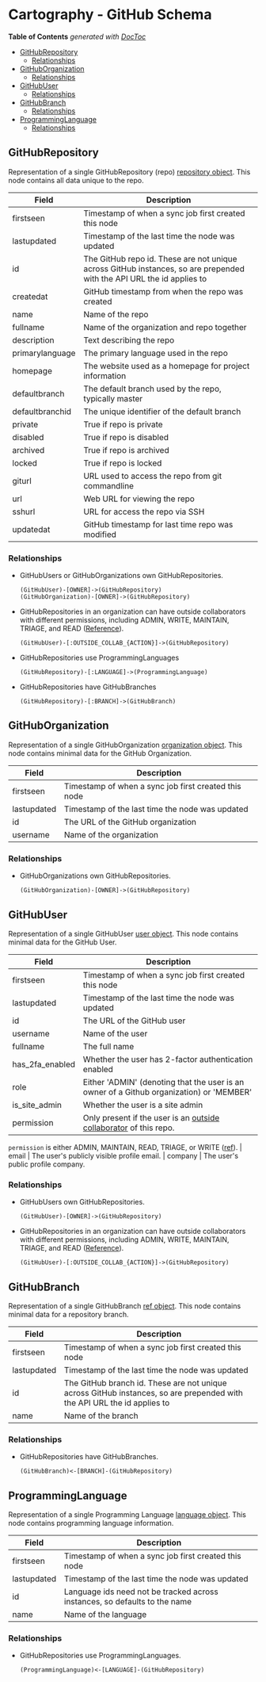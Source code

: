 # Cartography - GitHub Schema

<!-- START doctoc generated TOC please keep comment here to allow auto update -->
<!-- DON'T EDIT THIS SECTION, INSTEAD RE-RUN doctoc TO UPDATE -->
**Table of Contents**  *generated with [DocToc](https://github.com/thlorenz/doctoc)*

- [GitHubRepository](#githubrepository)
  - [Relationships](#relationships)
- [GitHubOrganization](#githuborganization)
  - [Relationships](#relationships-1)
- [GitHubUser](#githubuser)
  - [Relationships](#relationships-2)
- [GitHubBranch](#githubbranch)
  - [Relationships](#relationships-3)
- [ProgrammingLanguage](#programminglanguage)
  - [Relationships](#relationships-4)

<!-- END doctoc generated TOC please keep comment here to allow auto update -->

## GitHubRepository

Representation of a single GitHubRepository (repo) [repository object](https://developer.github.com/v4/object/repository/). This node contains all data unique to the repo.


| Field | Description |
|-------|--------------|
| firstseen| Timestamp of when a sync job first created this node  |
| lastupdated |  Timestamp of the last time the node was updated |
| id | The GitHub repo id. These are not unique across GitHub instances, so are prepended with the API URL the id applies to |
| createdat | GitHub timestamp from when the repo was created |
| name | Name of the repo |
| fullname | Name of the organization and repo together |
| description | Text describing the repo |
| primarylanguage | The primary language used in the repo |
| homepage | The website used as a homepage for project information |
| defaultbranch | The default branch used by the repo, typically master |
| defaultbranchid | The unique identifier of the default branch |
| private | True if repo is private |
| disabled | True if repo is disabled |
| archived | True if repo is archived |
| locked | True if repo is locked |
| giturl | URL used to access the repo from git commandline |
| url | Web URL for viewing the repo
| sshurl | URL for access the repo via SSH
| updatedat | GitHub timestamp for last time repo was modified |


### Relationships

- GitHubUsers or GitHubOrganizations own GitHubRepositories.

    ```
    (GitHubUser)-[OWNER]->(GitHubRepository)
    (GitHubOrganization)-[OWNER]->(GitHubRepository)
    ```

- GitHubRepositories in an organization can have outside collaborators with different permissions, including ADMIN,
WRITE, MAINTAIN, TRIAGE, and READ ([Reference](https://docs.github.com/en/graphql/reference/enums#repositorypermission)).

    ```
    (GitHubUser)-[:OUTSIDE_COLLAB_{ACTION}]->(GitHubRepository)
    ```

- GitHubRepositories use ProgrammingLanguages
    ```
   (GitHubRepository)-[:LANGUAGE]->(ProgrammingLanguage)
    ```
- GitHubRepositories have GitHubBranches
    ```
   (GitHubRepository)-[:BRANCH]->(GitHubBranch)
    ```

## GitHubOrganization

Representation of a single GitHubOrganization [organization object](https://developer.github.com/v4/object/organization/). This node contains minimal data for the GitHub Organization.


| Field | Description |
|-------|--------------|
| firstseen| Timestamp of when a sync job first created this node  |
| lastupdated |  Timestamp of the last time the node was updated |
| id | The URL of the GitHub organization |
| username | Name of the organization |


### Relationships

- GitHubOrganizations own GitHubRepositories.

    ```
    (GitHubOrganization)-[OWNER]->(GitHubRepository)
    ```

## GitHubUser

Representation of a single GitHubUser [user object](https://developer.github.com/v4/object/user/). This node contains minimal data for the GitHub User.


| Field | Description |
|-------|--------------|
| firstseen| Timestamp of when a sync job first created this node  |
| lastupdated |  Timestamp of the last time the node was updated |
| id | The URL of the GitHub user |
| username | Name of the user |
| fullname | The full name |
| has_2fa_enabled | Whether the user has 2-factor authentication enabled |
| role | Either 'ADMIN' (denoting that the user is an owner of a Github organization) or 'MEMBER' |
| is_site_admin | Whether the user is a site admin |
| permission | Only present if the user is an [outside collaborator](https://docs.github.com/en/graphql/reference/objects#repositorycollaboratorconnection) of this repo.
`permission` is either ADMIN, MAINTAIN, READ, TRIAGE, or WRITE ([ref](https://docs.github.com/en/graphql/reference/enums#repositorypermission)).
| email | The user's publicly visible profile email.
| company | The user's public profile company.


### Relationships

- GitHubUsers own GitHubRepositories.

    ```
    (GitHubUser)-[OWNER]->(GitHubRepository)
    ```

- GitHubRepositories in an organization can have outside collaborators with different permissions, including ADMIN,
WRITE, MAINTAIN, TRIAGE, and READ ([Reference](https://docs.github.com/en/graphql/reference/enums#repositorypermission)).

    ```
    (GitHubUser)-[:OUTSIDE_COLLAB_{ACTION}]->(GitHubRepository)
    ```

## GitHubBranch

Representation of a single GitHubBranch [ref object](https://developer.github.com/v4/object/ref). This node contains minimal data for a repository branch.


| Field | Description |
|-------|--------------|
| firstseen| Timestamp of when a sync job first created this node  |
| lastupdated |  Timestamp of the last time the node was updated |
| id | The GitHub branch id. These are not unique across GitHub instances, so are prepended with the API URL the id applies to |
| name | Name of the branch |


### Relationships

- GitHubRepositories have GitHubBranches.

    ```
    (GitHubBranch)<-[BRANCH]-(GitHubRepository)
    ```

## ProgrammingLanguage

Representation of a single Programming Language [language object](https://developer.github.com/v4/object/language). This node contains programming language information.


| Field | Description |
|-------|--------------|
| firstseen| Timestamp of when a sync job first created this node  |
| lastupdated |  Timestamp of the last time the node was updated |
| id | Language ids need not be tracked across instances, so defaults to the name |
| name | Name of the language |


### Relationships

- GitHubRepositories use ProgrammingLanguages.

    ```
    (ProgrammingLanguage)<-[LANGUAGE]-(GitHubRepository)
    ```
